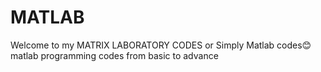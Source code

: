 # MATLAB
Welcome to my MATRIX LABORATORY CODES or Simply Matlab codes😊
matlab programming codes from basic to advance
